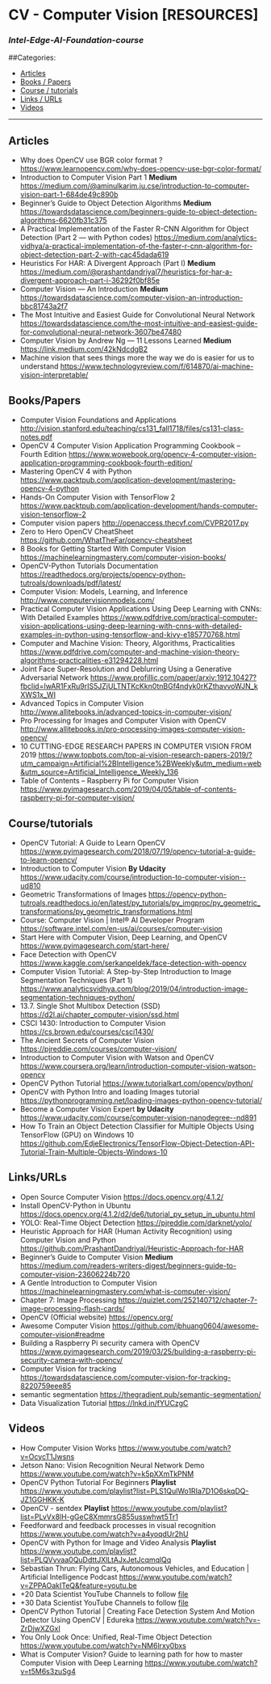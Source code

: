# CV - Computer Vision [RESOURCES]
### *Intel-Edge-AI-Foundation-course*

##Categories:
* [Articles](#Articles)
* [Books / Papers](#BooksPapers)
* [Course / tutorials](#Coursetutorials)
* [Links / URLs](#LinksURLs)
* [Videos](#Videos)
---

## Articles
* Why does OpenCV use BGR color format ? https://www.learnopencv.com/why-does-opencv-use-bgr-color-format/
* Introduction to Computer Vision Part 1 **Medium** https://medium.com/@aminulkarim.ju.cse/introduction-to-computer-vision-part-1-684de49c890b
* Beginner’s Guide to Object Detection Algorithms **Medium** https://towardsdatascience.com/beginners-guide-to-object-detection-algorithms-6620fb31c375
* A Practical Implementation of the Faster R-CNN Algorithm for Object Detection (Part 2 — with Python codes) https://medium.com/analytics-vidhya/a-practical-implementation-of-the-faster-r-cnn-algorithm-for-object-detection-part-2-with-cac45dada619
* Heuristics For HAR: A Divergent Approach (Part I) **Medium** https://medium.com/@prashantdandriyal7/heuristics-for-har-a-divergent-approach-part-i-36292f0bf85e
* Computer Vision — An Introduction **Medium** https://towardsdatascience.com/computer-vision-an-introduction-bbc81743a2f7
* The Most Intuitive and Easiest Guide for Convolutional Neural Network https://towardsdatascience.com/the-most-intuitive-and-easiest-guide-for-convolutional-neural-network-3607be47480
* Computer Vision by Andrew Ng — 11 Lessons Learned **Medium** https://link.medium.com/42kNdcdgB2
* Machine vision that sees things more the way we do is easier for us to understand https://www.technologyreview.com/f/614870/ai-machine-vision-interpretable/

## Books/Papers
* Computer Vision Foundations and Applications  http://vision.stanford.edu/teaching/cs131_fall1718/files/cs131-class-notes.pdf
* OpenCV 4 Computer Vision Application Programming Cookbook – Fourth Edition https://www.wowebook.org/opencv-4-computer-vision-application-programming-cookbook-fourth-edition/
* Mastering OpenCV 4 with Python https://www.packtpub.com/application-development/mastering-opencv-4-python
* Hands-On Computer Vision with TensorFlow 2 https://www.packtpub.com/application-development/hands-computer-vision-tensorflow-2
* Computer vision papers http://openaccess.thecvf.com/CVPR2017.py
* Zero to Hero OpenCV CheatSheet https://github.com/WhatTheFar/opencv-cheatsheet
* 8 Books for Getting Started With Computer Vision https://machinelearningmastery.com/computer-vision-books/
* OpenCV-Python Tutorials Documentation https://readthedocs.org/projects/opencv-python-tutroals/downloads/pdf/latest/
* Computer Vision:  Models, Learning, and Inference http://www.computervisionmodels.com/
* Practical Computer Vision Applications Using Deep Learning with CNNs: With Detailed Examples https://www.pdfdrive.com/practical-computer-vision-applications-using-deep-learning-with-cnns-with-detailed-examples-in-python-using-tensorflow-and-kivy-e185770768.html
* Computer and Machine Vision: Theory, Algorithms, Practicalities https://www.pdfdrive.com/computer-and-machine-vision-theory-algorithms-practicalities-e31294228.html
* Joint Face Super-Resolution and Deblurring Using a Generative Adversarial Network https://www.profillic.com/paper/arxiv:1912.10427?fbclid=IwAR1FxRu9rIS5JZjULTNTKcKkn0tnBGf4ndyk0rKZthavvoWJN_kXWS1x_WI
* Advanced Topics in Computer Vision http://www.allitebooks.in/advanced-topics-in-computer-vision/
* Pro Processing for Images and Computer Vision with OpenCV http://www.allitebooks.in/pro-processing-images-computer-vision-opencv/
* 10 CUTTING-EDGE RESEARCH PAPERS IN COMPUTER VISION FROM 2019 https://www.topbots.com/top-ai-vision-research-papers-2019/?utm_campaign=Artificial%2BIntelligence%2BWeekly&utm_medium=web&utm_source=Artificial_Intelligence_Weekly_136
* Table of Contents – Raspberry Pi for Computer Vision https://www.pyimagesearch.com/2019/04/05/table-of-contents-raspberry-pi-for-computer-vision/

## Course/tutorials
* OpenCV Tutorial: A Guide to Learn OpenCV https://www.pyimagesearch.com/2018/07/19/opencv-tutorial-a-guide-to-learn-opencv/
* Introduction to Computer Vision **By Udacity** https://www.udacity.com/course/introduction-to-computer-vision--ud810
* Geometric Transformations of Images https://opencv-python-tutroals.readthedocs.io/en/latest/py_tutorials/py_imgproc/py_geometric_transformations/py_geometric_transformations.html
* Course: Computer Vision | Intel® AI Developer Program https://software.intel.com/en-us/ai/courses/computer-vision
* Start Here with Computer Vision, Deep Learning, and OpenCV https://www.pyimagesearch.com/start-here/
* Face Detection with OpenCV https://www.kaggle.com/serkanpeldek/face-detection-with-opencv
* Computer Vision Tutorial: A Step-by-Step Introduction to Image Segmentation Techniques (Part 1) https://www.analyticsvidhya.com/blog/2019/04/introduction-image-segmentation-techniques-python/
* 13.7. Single Shot Multibox Detection (SSD) https://d2l.ai/chapter_computer-vision/ssd.html
* CSCI 1430: Introduction to Computer Vision https://cs.brown.edu/courses/csci1430/
* The Ancient Secrets of Computer Vision https://pjreddie.com/courses/computer-vision/
* Introduction to Computer Vision with Watson and OpenCV  https://www.coursera.org/learn/introduction-computer-vision-watson-opencv
* OpenCV Python Tutorial https://www.tutorialkart.com/opencv/python/
* OpenCV with Python Intro and loading Images tutorial https://pythonprogramming.net/loading-images-python-opencv-tutorial/
* Become a Computer Vision Expert **by Udacity** https://www.udacity.com/course/computer-vision-nanodegree--nd891
* How To Train an Object Detection Classifier for Multiple Objects Using TensorFlow (GPU) on Windows 10 https://github.com/EdjeElectronics/TensorFlow-Object-Detection-API-Tutorial-Train-Multiple-Objects-Windows-10

## Links/URLs
* Open Source Computer Vision https://docs.opencv.org/4.1.2/
* Install OpenCV-Python in Ubuntu https://docs.opencv.org/4.1.2/d2/de6/tutorial_py_setup_in_ubuntu.html
* YOLO: Real-Time Object Detection https://pjreddie.com/darknet/yolo/
* Heuristic Approach for HAR (Human Activity Recognition) using Computer Vision and Python https://github.com/PrashantDandriyal/Heuristic-Approach-for-HAR
* Beginner’s Guide to Computer Vision **Medium** https://medium.com/readers-writers-digest/beginners-guide-to-computer-vision-23606224b720
* A Gentle Introduction to Computer Vision https://machinelearningmastery.com/what-is-computer-vision/
* Chapter 7: Image Processing https://quizlet.com/252140712/chapter-7-image-processing-flash-cards/
* OpenCV (Official website)  https://opencv.org/
* Awesome Computer Vision https://github.com/jbhuang0604/awesome-computer-vision#readme
* Building a Raspberry Pi security camera with OpenCV https://www.pyimagesearch.com/2019/03/25/building-a-raspberry-pi-security-camera-with-opencv/
* Computer Vision for tracking https://towardsdatascience.com/computer-vision-for-tracking-8220759eee85
* semantic segmentation https://thegradient.pub/semantic-segmentation/
* Data Visualization Tutorial https://lnkd.in/fYUCzgC

## Videos
* How Computer Vision Works https://www.youtube.com/watch?v=OcycT1Jwsns
* Jetson Nano: Vision Recognition Neural Network Demo https://www.youtube.com/watch?v=k5pXXmTkPNM
* OpenCV Python Tutorial For Beginners **Playlist** https://www.youtube.com/playlist?list=PLS1QulWo1RIa7D1O6skqDQ-JZ1GGHKK-K
* OpenCV - sentdex **Playlist** https://www.youtube.com/playlist?list=PLvVx8lH-gGeC8XmmrsG855usswhwt5Tr1
* Feedforward and feedback processes in visual recognition https://www.youtube.com/watch?v=a4yoqdUr2hU
* OpenCV with Python for Image and Video Analysis **Playlist** https://www.youtube.com/playlist?list=PLQVvvaa0QuDdttJXlLtAJxJetJcqmqlQq
* Sebastian Thrun: Flying Cars, Autonomous Vehicles, and Education | Artificial Intelligence Podcast https://www.youtube.com/watch?v=ZPPAOakITeQ&feature=youtu.be
* +20 Data Scientist YouTube Channels to follow [file](books/20_Data_Scientist_YouTube_Channels_to_follow.pdf)
* +30 Data Scientist YouTube Channels to follow [file](books/30_YouTube_Channels.pdf)
* OpenCV Python Tutorial | Creating Face Detection System And Motion Detector Using OpenCV | Edureka https://www.youtube.com/watch?v=-ZrDjwXZGxI
* You Only Look Once: Unified, Real-Time Object Detection https://www.youtube.com/watch?v=NM6lrxy0bxs
* What is Computer Vision? Guide to learning path for how to master Computer Vision with Deep Learning https://www.youtube.com/watch?v=t5M6s3zuSg4

